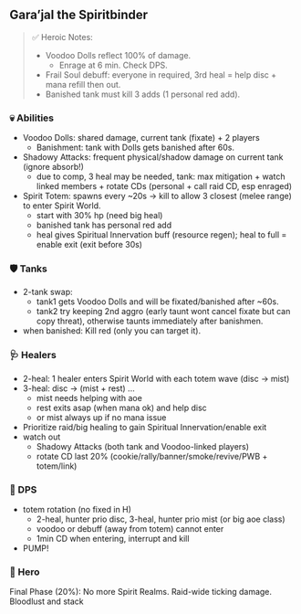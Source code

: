 ## Gara’jal the Spiritbinder

> ✅ Heroic Notes:
> - Voodoo Dolls reflect 100% of damage.
>   - Enrage at 6 min. Check DPS.
> - Frail Soul debuff: everyone in required, 3rd heal = help disc + mana refill then out.
> - Banished tank must kill 3 adds (1 personal red add).

### 💀 Abilities

- Voodoo Dolls: shared damage, current tank (fixate) + 2 players
  - Banishment: tank with Dolls gets banished after 60s.
- Shadowy Attacks: frequent physical/shadow damage on current tank (ignore absorb!)
  - due to comp, 3 heal may be needed, tank: max mitigation + watch linked members + rotate CDs (personal + call raid CD, esp enraged)
- Spirit Totem: spawns every ~20s → kill to allow 3 closest (melee range) to enter Spirit World.
  - start with 30% hp (need big heal) 
  - banished tank has personal red add
  - heal gives Spiritual Innervation buff (resource regen); heal to full = enable exit (exit before 30s)

### 🛡 Tanks

- 2-tank swap:
  - tank1 gets Voodoo Dolls and will be fixated/banished after ~60s.
  - tank2 try keeping 2nd aggro (early taunt wont cancel fixate but can copy threat), otherwise taunts immediately after banishmen.
- when banished: Kill red (only you can target it).

### 🩺 Healers

- 2-heal: 1 healer enters Spirit World with each totem wave (disc → mist)
- 3-heal: disc → (mist + rest) ...
  - mist needs helping with aoe
  - rest exits asap (when mana ok) and help disc
  - or mist always up if no mana issue  
- Prioritize raid/big healing to gain Spiritual Innervation/enable exit
- watch out
  - Shadowy Attacks (both tank and Voodoo-linked players)
  - rotate CD last 20% (cookie/rally/banner/smoke/revive/PWB + totem/link)

### 🎯 DPS

- totem rotation (no fixed in H)
  - 2-heal, hunter prio disc, 3-heal, hunter prio mist (or big aoe class)
  - voodoo or debuff (away from totem) cannot enter
  - 1min CD when entering, interrupt and kill
- PUMP!

### 🧃 Hero

Final Phase (20%): No more Spirit Realms. Raid-wide ticking damage. Bloodlust and stack
